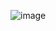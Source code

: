 ![image](https://github.com/cretlarisa/UVSS---initial/assets/115468048/649111c9-2320-4b7b-ba5d-fe757cba04fa)
